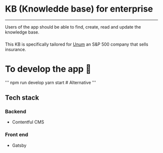 # KB (Knowledde base) for enterprise

---
Users of the app should be able to find, create, read and update the knowledge base.

###
This KB is specifically tailored for [Unum](https://en.wikipedia.org/wiki/Unum) an S&P 500 company that sells insurance.
# To develop the app 🚀
 '''
npm run develop
yarn start # Alternative
 '''

## Tech stack

### Backend
 - Contentful CMS

### Front end
- Gatsby
